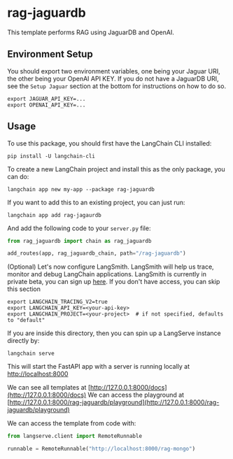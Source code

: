 
# rag-jaguardb

This template performs RAG using JaguarDB and OpenAI.

## Environment Setup

You should export two environment variables, one being your Jaguar URI, the other being your OpenAI API KEY.
If you do not have a JaguarDB URI, see the `Setup Jaguar` section at the bottom for instructions on how to do so.

```shell
export JAGUAR_API_KEY=...
export OPENAI_API_KEY=...
```

## Usage

To use this package, you should first have the LangChain CLI installed:

```shell
pip install -U langchain-cli
```

To create a new LangChain project and install this as the only package, you can do:

```shell
langchain app new my-app --package rag-jaguardb
```

If you want to add this to an existing project, you can just run:

```shell
langchain app add rag-jagaurdb
```

And add the following code to your `server.py` file:
```python
from rag_jaguardb import chain as rag_jaguardb

add_routes(app, rag_jaguardb_chain, path="/rag-jaguardb")
```

(Optional) Let's now configure LangSmith. 
LangSmith will help us trace, monitor and debug LangChain applications. 
LangSmith is currently in private beta, you can sign up [here](https://smith.langchain.com/). 
If you don't have access, you can skip this section


```shell
export LANGCHAIN_TRACING_V2=true
export LANGCHAIN_API_KEY=<your-api-key>
export LANGCHAIN_PROJECT=<your-project>  # if not specified, defaults to "default"
```


If you are inside this directory, then you can spin up a LangServe instance directly by:

```shell
langchain serve
```

This will start the FastAPI app with a server is running locally at 
[http://localhost:8000](http://localhost:8000)

We can see all templates at [http://127.0.0.1:8000/docs](http://127.0.0.1:8000/docs)
We can access the playground at [http://127.0.0.1:8000/rag-jaguardb/playground](http://127.0.0.1:8000/rag-jaguardb/playground)  

We can access the template from code with:

```python
from langserve.client import RemoteRunnable

runnable = RemoteRunnable("http://localhost:8000/rag-mongo")
```
